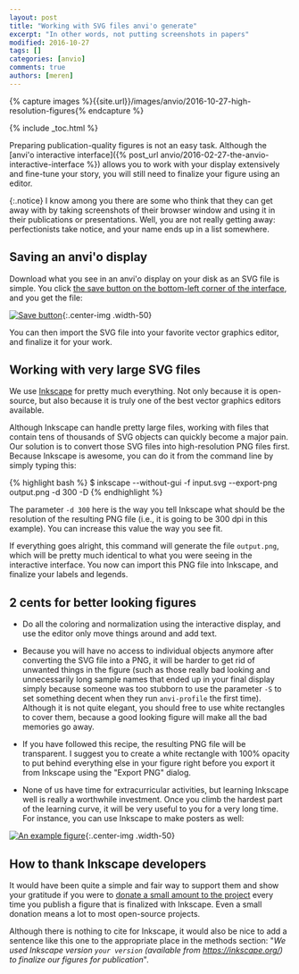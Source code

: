 ```yaml
---
layout: post
title: "Working with SVG files anvi'o generate"
excerpt: "In other words, not putting screenshots in papers"
modified: 2016-10-27
tags: []
categories: [anvio]
comments: true
authors: [meren]
---
```


{% capture images %}{{site.url}}/images/anvio/2016-10-27-high-resolution-figures{% endcapture %}

{% include _toc.html %}

Preparing publication-quality figures is not an easy task. Although the [anvi'o interactive interface]({% post_url anvio/2016-02-27-the-anvio-interactive-interface %}) allows you to work with your display extensively and fine-tune your story, you will still need to finalize your figure using an editor.

{:.notice}
I know among you there are some who think that they can get away with by taking screenshots of their browser window and using it in their publications or presentations. Well, you are not really getting away: perfectionists take notice, and your name ends up in a list somewhere.

## Saving an anvi'o display

Download what you see in an anvi'o display on your disk as an SVG file is simple. You click [the save button on the bottom-left corner of the interface](http://anvi-server.org/public/meren/demo), and you get the file:

[![Save button]({{images}}/save-button.png)]({{images}}/save-button.png){:.center-img .width-50}

You can then import the SVG file into your favorite vector graphics editor, and finalize it for your work.

## Working with very large SVG files

We use [Inkscape](https://inkscape.org/en/) for pretty much everything. Not only because it is open-source, but also because it is truly one of the best vector graphics editors available.

Although Inkscape can handle pretty large files, working with files that contain tens of thousands of SVG objects can quickly become a major pain. Our solution is to convert those SVG files into high-resolution PNG files first. Because Inkscape is awesome, you can do it from the command line by simply typing this:

{% highlight bash %}
$ inkscape --without-gui -f input.svg --export-png output.png -d 300 -D
{% endhighlight %}

The parameter `-d 300` here is the way you tell Inkscape what should be the resolution of the resulting PNG file (i.e., it is going to be 300 dpi in this example). You can increase this value the way you see fit. 

If everything goes alright, this command will generate the file `output.png`, which will be pretty much identical to what you were seeing in the interactive interface. You now can import this PNG file into Inkscape, and finalize your labels and legends.

## 2 cents for better looking figures

* Do all the coloring and normalization using the interactive display, and use the editor only move things around and add text.

* Because you will have no access to individual objects anymore after converting the SVG file into a PNG, it will be harder to get rid of unwanted things in the figure (such as those really bad looking and unnecessarily long sample names that ended up in your final display simply because someone was too stubborn to use the parameter `-S` to set something decent when they run `anvi-profile` the first time). Although it is not quite elegant, you should free to use white rectangles to cover them, because a good looking figure will make all the bad memories go away.

* If you have followed this recipe, the resulting PNG file will be transparent. I suggest you to create a white rectangle with 100% opacity to put behind everything else in your figure right before you export it from Inkscape using the "Export PNG" dialog.

* None of us have time for extracurricular activities, but learning Inkscape well is really a worthwhile investment. Once you climb the hardest part of the learning curve, it will be very useful to you for a very long time. For instance, you can use Inkscape to make posters as well: 

[![An example figure]({{site.url}}/files/eren-isme-poster-72dpi.png)]({{site.url}}/files/eren-isme-poster-72dpi.png){:.center-img .width-50}

## How to thank Inkscape developers

It would have been quite a simple and fair way to support them and show your gratitude if you were to [donate a small amount to the project](https://inkscape.org/en/support-us/donate/) every time you publish a figure that is finalized with Inkscape. Even a small donation means a lot to most open-source projects.

Although there is nothing to cite for Inkscape, it would also be nice to add a sentence like this one to the appropriate place in the methods section: "*We used Inkscape version `your version` (available from https://inkscape.org/) to finalize our figures for publication*".
